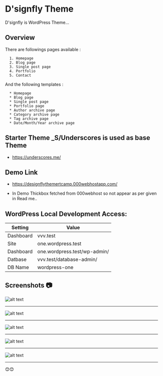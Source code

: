 # D'signfly Theme
  D'signfly is WordPress Theme... 

## Overview
  There are  followings pages available :
     
      1. Homepage
      2. Blog page 
      3. Single post page
      4. Portfolio
      5. Contact
  
  And the following templates :
      
      * Homepage
      * Blog page
      * Single post page
      *	Portfolio page
      *	Author archive page
      *	Category archive page
      *	Tag archive page
      *	Date/Month/Year archive page

## Starter Theme _S/Underscores is used as base Theme 

   * https://underscores.me/
  
## Demo Link

   * https://designflythemertcamp.000webhostapp.com/
   
   * In Demo Thickbox fetched from 000webhost so not appear as per given in Read me.. 

## WordPress Local Development Access:

|  Setting   |            Value             |
|------------|------------------------------|
| Dashboard  | vvv.test                     |
| Site       | one.wordpress.test           |
| Dashboard  | one.wordpress.test/wp-admin/ |
| Datbase    | vvv.test/database-admin/     |
| DB Name    | wordpress-one                |

## Screenshots 📷

![alt text](https://designflythemertcamp.000webhostapp.com/wp-content/uploads/2020/02/home.png) <hr>
![alt text](https://designflythemertcamp.000webhostapp.com/wp-content/uploads/2020/02/portfolio.png) <hr>
![alt text](https://designflythemertcamp.000webhostapp.com/wp-content/uploads/2020/02/blog-page.png) <hr>
![alt text](https://designflythemertcamp.000webhostapp.com/wp-content/uploads/2020/02/thickbox.png) <hr>
![alt text](https://designflythemertcamp.000webhostapp.com/wp-content/uploads/2020/02/single-page.png) <hr>

😊😊
